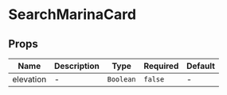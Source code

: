 # SearchMarinaCard

## Props

<!-- @vuese:SearchMarinaCard:props:start -->
|Name|Description|Type|Required|Default|
|---|---|---|---|---|
|elevation|-|`Boolean`|`false`|-|

<!-- @vuese:SearchMarinaCard:props:end -->


